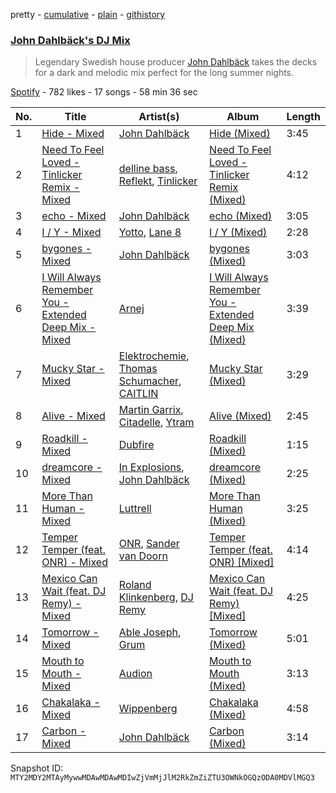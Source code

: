 pretty - [cumulative](/playlists/cumulative/37i9dQZF1DWYdYNGDcCsRS.md) - [plain](/playlists/plain/37i9dQZF1DWYdYNGDcCsRS) - [githistory](https://github.githistory.xyz/mackorone/spotify-playlist-archive/blob/main/playlists/plain/37i9dQZF1DWYdYNGDcCsRS)

### [John Dahlbäck's DJ Mix](https://open.spotify.com/playlist/37i9dQZF1DWYdYNGDcCsRS)

> Legendary Swedish house producer <a href="spotify:artist:15xvsJMf8phaNa1LYvL9Qv">John Dahlbäck</a> takes the decks for a dark and melodic mix perfect for the long summer nights.

[Spotify](https://open.spotify.com/user/spotify) - 782 likes - 17 songs - 58 min 36 sec

| No. | Title | Artist(s) | Album | Length |
|---|---|---|---|---|
| 1 | [Hide \- Mixed](https://open.spotify.com/track/7r3A7mnzXOdHkPzLhLItzt) | [John Dahlbäck](https://open.spotify.com/artist/15xvsJMf8phaNa1LYvL9Qv) | [Hide \(Mixed\)](https://open.spotify.com/album/0qKh7htU7WwGWyTEZ7VqC2) | 3:45 |
| 2 | [Need To Feel Loved \- Tinlicker Remix \- Mixed](https://open.spotify.com/track/4Xblpi3BYmbKyoygdnpX49) | [delline bass](https://open.spotify.com/artist/4mYOtUmFApJtEbaeGt0RCk), [Reflekt](https://open.spotify.com/artist/1AjG4kPZtTlEhqkrLC1yno), [Tinlicker](https://open.spotify.com/artist/5EmEZjq8eHEC6qFnT63Lza) | [Need To Feel Loved \- Tinlicker Remix \(Mixed\)](https://open.spotify.com/album/00SCwXaC90QR35Ns2mRsLt) | 4:12 |
| 3 | [echo \- Mixed](https://open.spotify.com/track/4wTvXmrc3XTTlZHjk9yqrP) | [John Dahlbäck](https://open.spotify.com/artist/15xvsJMf8phaNa1LYvL9Qv) | [echo \(Mixed\)](https://open.spotify.com/album/78s2Ns4dbOQLCNdldFizht) | 3:05 |
| 4 | [I / Y \- Mixed](https://open.spotify.com/track/4srud7w3FD23on9WzMRj3b) | [Yotto](https://open.spotify.com/artist/5Dyfxq0ZrFjjeFBdSNxDbo), [Lane 8](https://open.spotify.com/artist/27gtK7m9vYwCyJ04zz0kIb) | [I / Y \(Mixed\)](https://open.spotify.com/album/4nldRxVX6Kf9OZfGdD8NNw) | 2:28 |
| 5 | [bygones \- Mixed](https://open.spotify.com/track/7gQRZ1jHGqwGX8uS2vyXft) | [John Dahlbäck](https://open.spotify.com/artist/15xvsJMf8phaNa1LYvL9Qv) | [bygones \(Mixed\)](https://open.spotify.com/album/6wJSN61BucWNwiJUgHwDNN) | 3:03 |
| 6 | [I Will Always Remember You \- Extended Deep Mix \- Mixed](https://open.spotify.com/track/25wSu1E8jOw1PpYYyBao76) | [Arnej](https://open.spotify.com/artist/2h6LBe1v9fSvc62fYum0CA) | [I Will Always Remember You \- Extended Deep Mix \(Mixed\)](https://open.spotify.com/album/3YrVrjZd46B5IdzjkQdaQr) | 3:39 |
| 7 | [Mucky Star \- Mixed](https://open.spotify.com/track/2i4QFXfP7fItRDr0hC02db) | [Elektrochemie](https://open.spotify.com/artist/5RhYlkH81xSVne4eDZ0bem), [Thomas Schumacher](https://open.spotify.com/artist/7KkV7dFoGEXr4M3fpb1FgD), [CAITLIN](https://open.spotify.com/artist/7s8t4tKPGoOH354TV1EQ0E) | [Mucky Star \(Mixed\)](https://open.spotify.com/album/1deKyTVPNTXObUuEk0pTAM) | 3:29 |
| 8 | [Alive \- Mixed](https://open.spotify.com/track/7sXgiGIG3IUEnNajAcgHyo) | [Martin Garrix](https://open.spotify.com/artist/60d24wfXkVzDSfLS6hyCjZ), [Citadelle](https://open.spotify.com/artist/6Mek67pKmBw5N3FZnAc2J8), [Ytram](https://open.spotify.com/artist/5qTx6amAEpOiXxb6KQjquZ) | [Alive \(Mixed\)](https://open.spotify.com/album/5hffsaEq9gsFNEaA83JHRb) | 2:45 |
| 9 | [Roadkill \- Mixed](https://open.spotify.com/track/6gf4l7BALSUOOgIrOBQ1ij) | [Dubfire](https://open.spotify.com/artist/3bVYqr2NfmwmL4YJisWhJI) | [Roadkill \(Mixed\)](https://open.spotify.com/album/1PK3kV5MbIs3fsFjFPogDL) | 1:15 |
| 10 | [dreamcore \- Mixed](https://open.spotify.com/track/79LS9EAHid1mukFyqKn1YX) | [In Explosions](https://open.spotify.com/artist/1KmwUUV5of4VqBf445WWNb), [John Dahlbäck](https://open.spotify.com/artist/15xvsJMf8phaNa1LYvL9Qv) | [dreamcore \(Mixed\)](https://open.spotify.com/album/2Qa7lvBOJqgUSZxOETpkHo) | 2:25 |
| 11 | [More Than Human \- Mixed](https://open.spotify.com/track/23CRFkMTdNuTgJwc4pkIpw) | [Luttrell](https://open.spotify.com/artist/4EOyJnoiiOJ4vuNhSBArB2) | [More Than Human \(Mixed\)](https://open.spotify.com/album/06AthtVG4ervBU0msTGzzz) | 3:25 |
| 12 | [Temper Temper \(feat\. ONR\) \- Mixed](https://open.spotify.com/track/1lSvICxom05kGx7VtOBOIm) | [ONR](https://open.spotify.com/artist/1BGDL6ycDCoa3STlZtCnHi), [Sander van Doorn](https://open.spotify.com/artist/22bukBZvUppuwQwmDz75Gz) | [Temper Temper \(feat\. ONR\) \[Mixed\]](https://open.spotify.com/album/4Yu0fRmFxcoaHmInkD1UF7) | 4:14 |
| 13 | [Mexico Can Wait \(feat\. DJ Remy\) \- Mixed](https://open.spotify.com/track/1FNjGCthhiqk9rmRcmW3EU) | [Roland Klinkenberg](https://open.spotify.com/artist/6EN9LJHqoZG0mgxLvedhcA), [DJ Remy](https://open.spotify.com/artist/4bjx2LOGdgbJAEnkOjQReI) | [Mexico Can Wait \(feat\. DJ Remy\) \[Mixed\]](https://open.spotify.com/album/2wTxGT6MpKh7uN1IFpg6xK) | 4:25 |
| 14 | [Tomorrow \- Mixed](https://open.spotify.com/track/4EFqzlDtfqXTwmS2zDr4IU) | [Able Joseph](https://open.spotify.com/artist/0djvjweduXm6AxFgwcznq8), [Grum](https://open.spotify.com/artist/3VEqFWRt47xQAZJMBF3duQ) | [Tomorrow \(Mixed\)](https://open.spotify.com/album/4LEVHT8GZhbjcjJ9VumNwI) | 5:01 |
| 15 | [Mouth to Mouth \- Mixed](https://open.spotify.com/track/7E0t2TpnG2iU4FaaM4Y6Or) | [Audion](https://open.spotify.com/artist/5nhgTw3ExwUNdwZ1gNogmu) | [Mouth to Mouth \(Mixed\)](https://open.spotify.com/album/5vafFBQ9We8LEtatnRWC9Y) | 3:13 |
| 16 | [Chakalaka \- Mixed](https://open.spotify.com/track/0OZUnJQg6zBObyNeTuBOZP) | [Wippenberg](https://open.spotify.com/artist/0Orz1QOZQrwampy0S742oK) | [Chakalaka \(Mixed\)](https://open.spotify.com/album/4Cl6YchrnomNpEf2o0tkx0) | 4:58 |
| 17 | [Carbon \- Mixed](https://open.spotify.com/track/27e9nNYr6wSBxSnrjhEP8k) | [John Dahlbäck](https://open.spotify.com/artist/15xvsJMf8phaNa1LYvL9Qv) | [Carbon \(Mixed\)](https://open.spotify.com/album/71O0W6iwJPi3dmVsdMgHox) | 3:14 |

Snapshot ID: `MTY2MDY2MTAyMywwMDAwMDAwMDIwZjVmMjJlM2RkZmZiZTU3OWNkOGQzODA0MDVlMGQ3`
